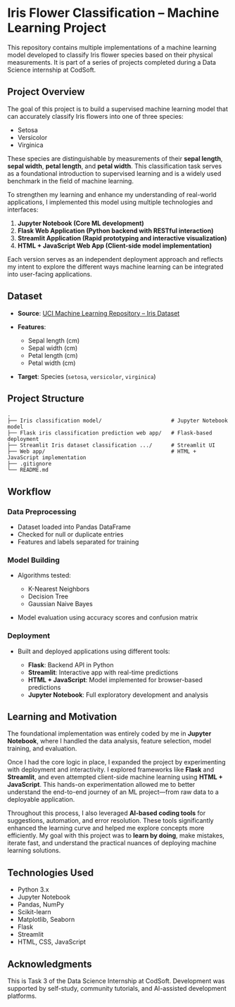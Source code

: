 # Iris Flower Classification – Machine Learning Project

This repository contains multiple implementations of a machine learning model developed to classify Iris flower species based on their physical measurements. It is part of a series of projects completed during a Data Science internship at CodSoft.

## Project Overview

The goal of this project is to build a supervised machine learning model that can accurately classify Iris flowers into one of three species:

* Setosa
* Versicolor
* Virginica

These species are distinguishable by measurements of their **sepal length**, **sepal width**, **petal length**, and **petal width**. This classification task serves as a foundational introduction to supervised learning and is a widely used benchmark in the field of machine learning.

To strengthen my learning and enhance my understanding of real-world applications, I implemented this model using multiple technologies and interfaces:

1. **Jupyter Notebook (Core ML development)**
2. **Flask Web Application (Python backend with RESTful interaction)**
3. **Streamlit Application (Rapid prototyping and interactive visualization)**
4. **HTML + JavaScript Web App (Client-side model implementation)**

Each version serves as an independent deployment approach and reflects my intent to explore the different ways machine learning can be integrated into user-facing applications.

## Dataset

* **Source**: [UCI Machine Learning Repository – Iris Dataset](https://archive.ics.uci.edu/ml/datasets/iris)
* **Features**:

  * Sepal length (cm)
  * Sepal width (cm)
  * Petal length (cm)
  * Petal width (cm)
* **Target**: Species (`setosa`, `versicolor`, `virginica`)

## Project Structure

```
.
├── Iris classification model/                      # Jupyter Notebook model
├── Flask iris classification prediction web app/   # Flask-based deployment
├── Streamlit Iris dataset classification .../      # Streamlit UI
├── Web app/                                        # HTML + JavaScript implementation
├── .gitignore
└── README.md
```

## Workflow

### Data Preprocessing

* Dataset loaded into Pandas DataFrame
* Checked for null or duplicate entries
* Features and labels separated for training

### Model Building

* Algorithms tested:

  * K-Nearest Neighbors
  * Decision Tree
  * Gaussian Naive Bayes
* Model evaluation using accuracy scores and confusion matrix

### Deployment

* Built and deployed applications using different tools:

  * **Flask**: Backend API in Python
  * **Streamlit**: Interactive app with real-time predictions
  * **HTML + JavaScript**: Model implemented for browser-based predictions
  * **Jupyter Notebook**: Full exploratory development and analysis

## Learning and Motivation

The foundational implementation was entirely coded by me in **Jupyter Notebook**, where I handled the data analysis, feature selection, model training, and evaluation.

Once I had the core logic in place, I expanded the project by experimenting with deployment and interactivity. I explored frameworks like **Flask** and **Streamlit**, and even attempted client-side machine learning using **HTML + JavaScript**. This hands-on experimentation allowed me to better understand the end-to-end journey of an ML project—from raw data to a deployable application.

Throughout this process, I also leveraged **AI-based coding tools** for suggestions, automation, and error resolution. These tools significantly enhanced the learning curve and helped me explore concepts more efficiently. My goal with this project was to **learn by doing**, make mistakes, iterate fast, and understand the practical nuances of deploying machine learning solutions.

## Technologies Used

* Python 3.x
* Jupyter Notebook
* Pandas, NumPy
* Scikit-learn
* Matplotlib, Seaborn
* Flask
* Streamlit
* HTML, CSS, JavaScript

## Acknowledgments

This is Task 3 of the Data Science Internship at CodSoft.
Development was supported by self-study, community tutorials, and AI-assisted development platforms.
